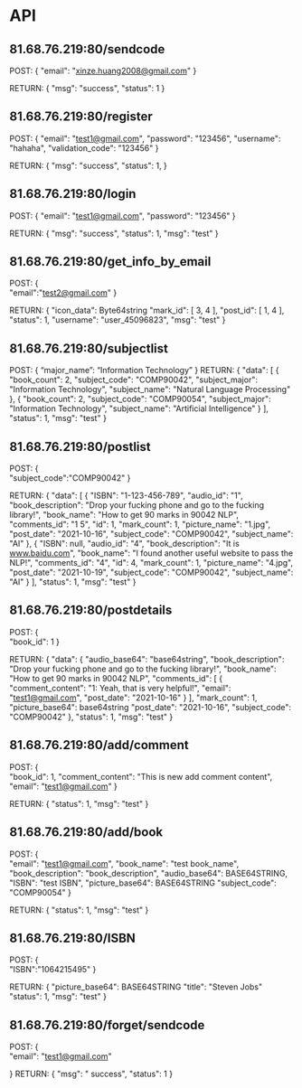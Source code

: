 # API



## 81.68.76.219:80/sendcode
POST:
{
    "email": "xinze.huang2008@gmail.com"
}

RETURN:
{
    "msg": "success",
    "status": 1
}

## 81.68.76.219:80/register
POST:
{
    "email": "test1@gmail.com",
    "password": "123456",
    "username": "hahaha",
    "validation_code": "123456"
}

RETURN:
{
    "msg": "success",
    "status": 1,
}


## 81.68.76.219:80/login
POST:
{
    "email": "test1@gmail.com",
    "password": "123456"
}

RETURN:
{
    "msg": "success",
    "status": 1,
    "msg": "test"
}

## 81.68.76.219:80/get_info_by_email
POST:
{   
    "email":"test2@gmail.com"
}

RETURN:
{
    "icon_data": Byte64string
    "mark_id": [
        3,
        4
    ],
    "post_id": [
        1,
        4
    ],
    "status": 1,
    "username": "user_45096823",
    "msg": "test"
}

## 81.68.76.219:80/subjectlist
POST:
{
“major_name”: “Information Technology”
}
RETURN:
{
    "data": [
        {
            "book_count": 2,
            "subject_code": "COMP90042",
            "subject_major": "Information Technology",
            "subject_name": "Natural Language Processing"
        },
        {
            "book_count": 2,
            "subject_code": "COMP90054",
            "subject_major": "Information Technology",
            "subject_name": "Artificial Intelligence"
        }
    ],
    "status": 1,
    "msg": "test"
}


## 81.68.76.219:80/postlist
POST:
{   
    "subject_code":"COMP90042"
}

RETURN:
{
    "data": [
        {
            "ISBN": "1-123-456-789",
            "audio_id": "1",
            "book_description": "Drop your fucking phone and go to the fucking library!",
            "book_name": "How to get 90 marks in 90042 NLP",
            "comments_id": "1 5",
            "id": 1,
            "mark_count": 1,
            "picture_name": "1.jpg",
            "post_date": "2021-10-16",
            "subject_code": "COMP90042",
            "subject_name": "AI"
        },
        {
            "ISBN": null,
            "audio_id": "4",
            "book_description": "It is www.baidu.com",
            "book_name": "I found another useful website to pass the NLP!",
            "comments_id": "4",
            "id": 4,
            "mark_count": 1,
            "picture_name": "4.jpg",
            "post_date": "2021-10-19",
            "subject_code": "COMP90042",
            "subject_name": "AI"
        }
    ],
    "status": 1,
    "msg": "test"
}

## 81.68.76.219:80/postdetails
POST:
{   
    "book_id": 1
}

RETURN:
{
    "data": {
        "audio_base64": "base64string",
        "book_description": "Drop your fucking phone and go to the fucking library!",
        "book_name": "How to get 90 marks in 90042 NLP",
        "comments_id": [
            {
                "comment_content": "1: Yeah, that is very helpful!",
                "email": "test1@gmail.com",
                "post_date": "2021-10-16"
            }
        ],
        "mark_count": 1,
        "picture_base64": base64string
        "post_date": "2021-10-16",
        "subject_code": "COMP90042"
    },
    "status": 1,
    "msg": "test"
}

## 81.68.76.219:80/add/comment
POST:
{   
    "book_id": 1,
    "comment_content": "This is new add comment content",
    "email": "test1@gmail.com"
}

RETURN:
{
    "status": 1,
    "msg": "test"
}

## 81.68.76.219:80/add/book
POST:
{   
    "email": "test1@gmail.com",
    "book_name": "test book_name",
    "book_description": "book_description",
    "audio_base64": BASE64STRING,
    "ISBN": "test ISBN",
    "picture_base64": BASE64STRING
    "subject_code": "COMP90054"
}

RETURN:
{
    "status": 1,
    "msg": "test"
}

## 81.68.76.219:80/ISBN
POST:
{   
    "ISBN":"1064215495"
}

RETURN:
{
    "picture_base64": BASE64STRING
    "title": "Steven Jobs"
    "status": 1,
    "msg": "test"
}

## 81.68.76.219:80/forget/sendcode
POST:
{   
    "email": "test1@gmail.com"
    
}
RETURN:
{
    "msg": " success",
    "status": 1
}



